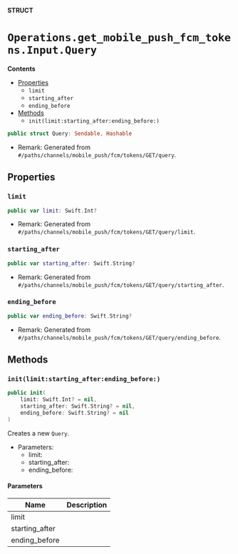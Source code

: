 **STRUCT**

# `Operations.get_mobile_push_fcm_tokens.Input.Query`

**Contents**

- [Properties](#properties)
  - `limit`
  - `starting_after`
  - `ending_before`
- [Methods](#methods)
  - `init(limit:starting_after:ending_before:)`

```swift
public struct Query: Sendable, Hashable
```

- Remark: Generated from `#/paths/channels/mobile_push/fcm/tokens/GET/query`.

## Properties
### `limit`

```swift
public var limit: Swift.Int?
```

- Remark: Generated from `#/paths/channels/mobile_push/fcm/tokens/GET/query/limit`.

### `starting_after`

```swift
public var starting_after: Swift.String?
```

- Remark: Generated from `#/paths/channels/mobile_push/fcm/tokens/GET/query/starting_after`.

### `ending_before`

```swift
public var ending_before: Swift.String?
```

- Remark: Generated from `#/paths/channels/mobile_push/fcm/tokens/GET/query/ending_before`.

## Methods
### `init(limit:starting_after:ending_before:)`

```swift
public init(
    limit: Swift.Int? = nil,
    starting_after: Swift.String? = nil,
    ending_before: Swift.String? = nil
)
```

Creates a new `Query`.

- Parameters:
  - limit:
  - starting_after:
  - ending_before:

#### Parameters

| Name | Description |
| ---- | ----------- |
| limit |  |
| starting_after |  |
| ending_before |  |